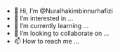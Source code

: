 - 👋 Hi, I’m @Nuralhakimbinnurhafizi
- 👀 I’m interested in ...
- 🌱 I’m currently learning ...
- 💞️ I’m looking to collaborate on ...
- 📫 How to reach me ...

<!---
Nuralhakimbinnurhafizi/Nuralhakimbinnurhafizi is a ✨ special ✨ repository because its `README.md` (this file) appears on your GitHub profile.
You can click the Preview link to take a look at your changes.
--->
